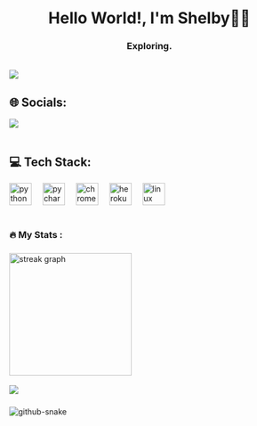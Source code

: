 <h1 align="center">Hello World!, I'm Shelby👋🏼</h1>
<h3 align="center">Exploring.</h3><br>

<div>
  <a href="https://discord.com/users/452082030180565002">
    <img src="https://lanyard.cnrad.dev/api/452082030180565002?theme=dark&idleMessage=Chilling...!&showDisplayName=false&hideBadges=false&bg=000000">
  </a>
</div>

###
## 🌐 Socials:
<div align="left">
  <a href="https://discord.com/invite/fukrey">
    <img src="https://img.shields.io/badge/Discord-%237289DA.svg?logo=discord&logoColor=white">
  </a>
</div><br>

###

## 💻 Tech Stack:
<div align="left">
  <img src="https://cdn.jsdelivr.net/gh/devicons/devicon/icons/python/python-original.svg" height="40" alt="python logo"  />
  <img width="12" />
  <img src="https://cdn.jsdelivr.net/gh/devicons/devicon/icons/pycharm/pycharm-original.svg" height="40" alt="pycharm logo"  />
  <img width="12" />
  <img src="https://cdn.jsdelivr.net/gh/devicons/devicon/icons/chrome/chrome-original.svg" height="40" alt="chrome logo"  />
  <img width="12" />
  <img src="https://cdn.jsdelivr.net/gh/devicons/devicon/icons/heroku/heroku-original.svg" height="40" alt="heroku logo"  />
  <img width="12" />
  <img src="https://cdn.jsdelivr.net/gh/devicons/devicon/icons/linux/linux-original.svg" height="40" alt="linux logo"  />
</div><br>

###

<h3 align="left">🔥  My Stats :</h3>

###
###
<div>
  <img src="https://streak-stats.demolab.com?user=whoshelby&locale=en&mode=daily&theme=dark&hide_border=false&border_radius=5&order=3" height="220" alt="streak graph">
</div><br>
<div>
  <img src="https://github-readme-stats.vercel.app/api/top-langs/?username=whoshelby&theme=radical&hide_border=false&include_all_commits=false&count_private=false&layout=compact">
</div>


###


<picture>
  <source media="(prefers-color-scheme: dark)" srcset="https://raw.githubusercontent.com/tobiasmeyhoefer/tobiasmeyhoefer/output/github-snake-dark.svg" />
  <source media="(prefers-color-scheme: light)" srcset="https://raw.githubusercontent.com/tobiasmeyhoefer/tobiasmeyhoefer/output/github-snake.svg" />
  <img alt="github-snake" src="https://raw.githubusercontent.com/tobiasmeyhoefer/tobiasmeyhoefer/output/github-snake.svg" />
</picture>



###

